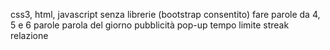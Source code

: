css3, html, javascript senza librerie
(bootstrap consentito)
fare parole da 4, 5 e 6 parole
parola del giorno
pubblicità pop-up
tempo limite
streak
relazione 
